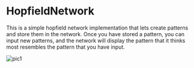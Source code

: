 # HopfieldNetwork

This is a simple hopfield network implementation that lets create patterns and store them in the network.  Once you have stored a pattern, you can input new patterns, and the network will display the pattern that it thinks most resembles the pattern that you have input.

![pic1]()
